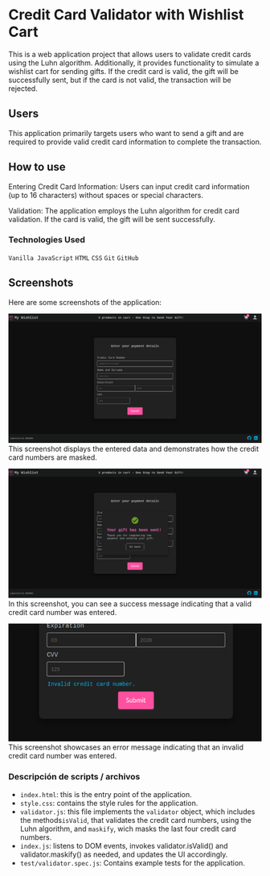 # Credit Card Validator with Wishlist Cart

This is a web application project that allows users to validate credit cards using the Luhn algorithm. Additionally, it provides functionality to simulate a wishlist cart for sending gifts. If the credit card is valid, the gift will be successfully sent, but if the card is not valid, the transaction will be rejected.

## Users

This application primarily targets users who want to send a gift and are required to provide valid credit card information to complete the transaction.

## How to use

Entering Credit Card Information:
Users can input credit card information (up to 16 characters) without spaces or special characters.

Validation:
The application employs the Luhn algorithm for credit card validation. If the card is valid, the gift will be sent successfully.

### Technologies Used

`Vanilla JavaScript` 
`HTML`
`CSS`
`Git`
`GitHub`

## Screenshots

Here are some screenshots of the application:

![Screenshot 1](src/assets/Screenshot1.png)
This screenshot displays the entered data and demonstrates how the credit card numbers are masked.

![Screenshot 2](src/assets/Screenshot2.png)
In this screenshot, you can see a success message indicating that a valid credit card number was entered.

![Screenshot 3](src/assets/Screenshot3.png)
This screenshot showcases an error message indicating that an invalid credit card number was entered.

### Descripción de scripts / archivos

* `index.html`: this is the entry point of the application.
* `style.css`: contains the style rules for the application.
* `validator.js`: this file implements the `validator` object, which includes the methods`isValid`, that validates the credit card numbers, using the Luhn algorithm, and `maskify`, wich masks the last four credit card numbers.
* `index.js`:  listens to DOM events, invokes validator.isValid() and validator.maskify() as needed, and updates the UI accordingly.
* `test/validator.spec.js`: Contains example tests for the application.